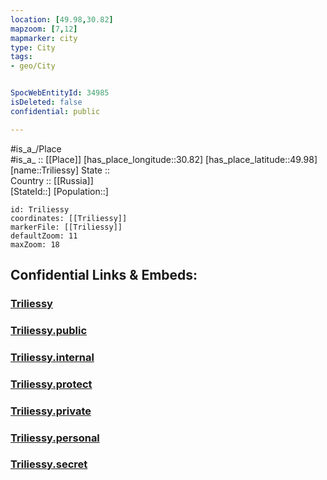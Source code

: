 ```yaml
---
location: [49.98,30.82] 
mapzoom: [7,12] 
mapmarker: city 
type: City
tags:
- geo/City


SpocWebEntityId: 34985
isDeleted: false
confidential: public

---
```

#is_a_/Place  
#is_a_ :: [[Place]] 
[has_place_longitude::30.82] 
[has_place_latitude::49.98] 
[name::Triliessy] 
State ::  
Country :: [[Russia]]  
[StateId::] 
[Population::] 



```leaflet
id: Triliessy
coordinates: [[Triliessy]] 
markerFile: [[Triliessy]] 
defaultZoom: 11 
maxZoom: 18
```


## Confidential Links & Embeds: 

### [Triliessy](/_Standards/Earth/Continent/Europe/Europe~East/Ukraine/Regions~Ukraine/Kiev/City/Triliessy.md) 

### [Triliessy.public](/_public/Earth/Continent/Europe/Europe~East/Ukraine/Regions~Ukraine/Kiev/City/Triliessy.public.md) 

### [Triliessy.internal](/_internal/Earth/Continent/Europe/Europe~East/Ukraine/Regions~Ukraine/Kiev/City/Triliessy.internal.md) 

### [Triliessy.protect](/_protect/Earth/Continent/Europe/Europe~East/Ukraine/Regions~Ukraine/Kiev/City/Triliessy.protect.md) 

### [Triliessy.private](/_private/Earth/Continent/Europe/Europe~East/Ukraine/Regions~Ukraine/Kiev/City/Triliessy.private.md) 

### [Triliessy.personal](/_personal/Earth/Continent/Europe/Europe~East/Ukraine/Regions~Ukraine/Kiev/City/Triliessy.personal.md) 

### [Triliessy.secret](/_secret/Earth/Continent/Europe/Europe~East/Ukraine/Regions~Ukraine/Kiev/City/Triliessy.secret.md)


